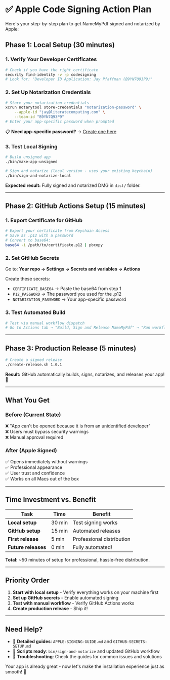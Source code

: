 # ✅ Apple Code Signing Action Plan

Here's your step-by-step plan to get NameMyPdf signed and notarized by Apple:

## Phase 1: Local Setup (30 minutes)

### 1. Verify Your Developer Certificates
```bash
# Check if you have the right certificate
security find-identity -v -p codesigning
# Look for: "Developer ID Application: Jay Pfaffman (B9YN7Q93P9)"
```

### 2. Set Up Notarization Credentials
```bash
# Store your notarization credentials
xcrun notarytool store-credentials "notarization-password" \
    --apple-id "jay@literatecomputing.com" \
    --team-id "B9YN7Q93P9"
# Enter your app-specific password when prompted
```
📋 **Need app-specific password?** → [Create one here](https://appleid.apple.com/account/manage)

### 3. Test Local Signing
```bash
# Build unsigned app
./bin/make-app-unsigned

# Sign and notarize (local version - uses your existing keychain)
./bin/sign-and-notarize-local
```

**Expected result:** Fully signed and notarized DMG in `dist/` folder.

---

## Phase 2: GitHub Actions Setup (15 minutes)

### 1. Export Certificate for GitHub
```bash
# Export your certificate from Keychain Access
# Save as .p12 with a password
# Convert to base64:
base64 -i /path/to/certificate.p12 | pbcopy
```

### 2. Set GitHub Secrets
Go to: **Your repo → Settings → Secrets and variables → Actions**

Create these secrets:
- `CERTIFICATE_BASE64` → Paste the base64 from step 1
- `P12_PASSWORD` → The password you used for the .p12
- `NOTARIZATION_PASSWORD` → Your app-specific password

### 3. Test Automated Build
```bash
# Test via manual workflow dispatch
# Go to Actions tab → "Build, Sign and Release NameMyPdf" → "Run workflow"
```

---

## Phase 3: Production Release (5 minutes)

```bash
# Create a signed release
./create-release.sh 1.0.1
```

**Result:** GitHub automatically builds, signs, notarizes, and releases your app! 🎉

---

## What You Get

### Before (Current State)
❌ "App can't be opened because it is from an unidentified developer"  
❌ Users must bypass security warnings  
❌ Manual approval required  

### After (Apple Signed)
✅ Opens immediately without warnings  
✅ Professional appearance  
✅ User trust and confidence  
✅ Works on all Macs out of the box  

---

## Time Investment vs. Benefit

| Task | Time | Benefit |
|------|------|---------|
| **Local setup** | 30 min | Test signing works |
| **GitHub setup** | 15 min | Automated releases |
| **First release** | 5 min | Professional distribution |
| **Future releases** | 0 min | Fully automated! |

**Total:** ~50 minutes of setup for professional, hassle-free distribution.

---

## Priority Order

1. **Start with local setup** - Verify everything works on your machine first
2. **Set up GitHub secrets** - Enable automated signing
3. **Test with manual workflow** - Verify GitHub Actions works
4. **Create production release** - Ship it! 

---

## Need Help?

- 📖 **Detailed guides**: `APPLE-SIGNING-GUIDE.md` and `GITHUB-SECRETS-SETUP.md`
- 🔧 **Scripts ready**: `bin/sign-and-notarize` and updated GitHub workflow
- 🚨 **Troubleshooting**: Check the guides for common issues and solutions

Your app is already great - now let's make the installation experience just as smooth! 🚀